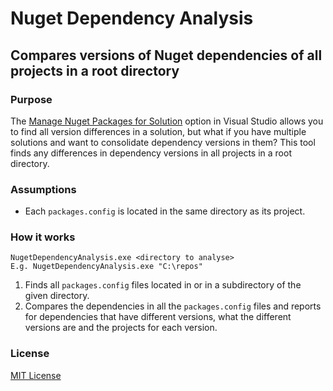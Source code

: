 # Nuget Dependency Analysis

## Compares versions of Nuget dependencies of all projects in a root directory

### Purpose

The [Manage Nuget Packages for Solution](https://docs.microsoft.com/en-us/nuget/tools/package-manager-ui#managing-packages-for-the-solution) option in Visual Studio allows you to find all version differences in a solution, but what if you have multiple solutions and want to consolidate dependency versions in them? This tool finds any differences in dependency versions in all projects in a root directory.

### Assumptions

- Each `packages.config` is located in the same directory as its project.

### How it works

```
NugetDependencyAnalysis.exe <directory to analyse>
E.g. NugetDependencyAnalysis.exe "C:\repos"
```

1. Finds all `packages.config` files located in or in a subdirectory of the given directory.
2. Compares the dependencies in all the `packages.config` files and reports for dependencies that have different versions, what the different versions are and the projects for each version.

### License

[MIT License](https://raw.githubusercontent.com/matthewrwilton/NugetDependencyAnalysis/master/LICENSE)
